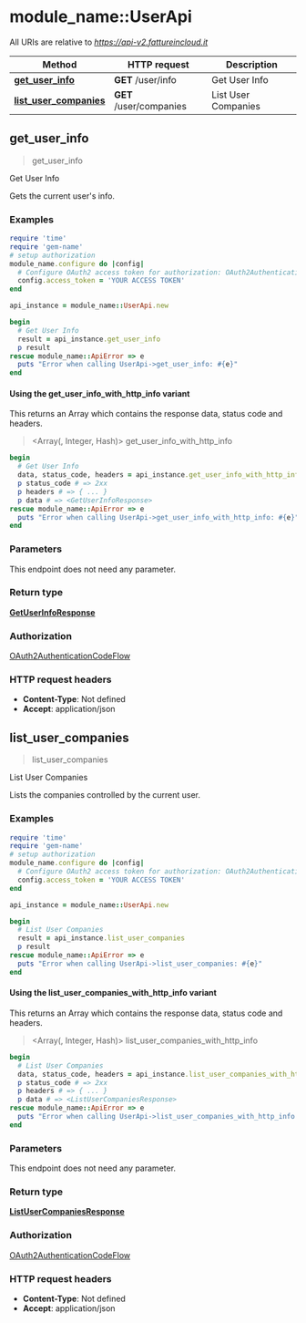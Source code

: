# module_name::UserApi

All URIs are relative to *https://api-v2.fattureincloud.it*

| Method | HTTP request | Description |
| ------ | ------------ | ----------- |
| [**get_user_info**](UserApi.md#get_user_info) | **GET** /user/info | Get User Info |
| [**list_user_companies**](UserApi.md#list_user_companies) | **GET** /user/companies | List User Companies |


## get_user_info

> <GetUserInfoResponse> get_user_info

Get User Info

Gets the current user's info.

### Examples

```ruby
require 'time'
require 'gem-name'
# setup authorization
module_name.configure do |config|
  # Configure OAuth2 access token for authorization: OAuth2AuthenticationCodeFlow
  config.access_token = 'YOUR ACCESS TOKEN'
end

api_instance = module_name::UserApi.new

begin
  # Get User Info
  result = api_instance.get_user_info
  p result
rescue module_name::ApiError => e
  puts "Error when calling UserApi->get_user_info: #{e}"
end
```

#### Using the get_user_info_with_http_info variant

This returns an Array which contains the response data, status code and headers.

> <Array(<GetUserInfoResponse>, Integer, Hash)> get_user_info_with_http_info

```ruby
begin
  # Get User Info
  data, status_code, headers = api_instance.get_user_info_with_http_info
  p status_code # => 2xx
  p headers # => { ... }
  p data # => <GetUserInfoResponse>
rescue module_name::ApiError => e
  puts "Error when calling UserApi->get_user_info_with_http_info: #{e}"
end
```

### Parameters

This endpoint does not need any parameter.

### Return type

[**GetUserInfoResponse**](GetUserInfoResponse.md)

### Authorization

[OAuth2AuthenticationCodeFlow](../README.md#OAuth2AuthenticationCodeFlow)

### HTTP request headers

- **Content-Type**: Not defined
- **Accept**: application/json


## list_user_companies

> <ListUserCompaniesResponse> list_user_companies

List User Companies

Lists the companies controlled by the current user.

### Examples

```ruby
require 'time'
require 'gem-name'
# setup authorization
module_name.configure do |config|
  # Configure OAuth2 access token for authorization: OAuth2AuthenticationCodeFlow
  config.access_token = 'YOUR ACCESS TOKEN'
end

api_instance = module_name::UserApi.new

begin
  # List User Companies
  result = api_instance.list_user_companies
  p result
rescue module_name::ApiError => e
  puts "Error when calling UserApi->list_user_companies: #{e}"
end
```

#### Using the list_user_companies_with_http_info variant

This returns an Array which contains the response data, status code and headers.

> <Array(<ListUserCompaniesResponse>, Integer, Hash)> list_user_companies_with_http_info

```ruby
begin
  # List User Companies
  data, status_code, headers = api_instance.list_user_companies_with_http_info
  p status_code # => 2xx
  p headers # => { ... }
  p data # => <ListUserCompaniesResponse>
rescue module_name::ApiError => e
  puts "Error when calling UserApi->list_user_companies_with_http_info: #{e}"
end
```

### Parameters

This endpoint does not need any parameter.

### Return type

[**ListUserCompaniesResponse**](ListUserCompaniesResponse.md)

### Authorization

[OAuth2AuthenticationCodeFlow](../README.md#OAuth2AuthenticationCodeFlow)

### HTTP request headers

- **Content-Type**: Not defined
- **Accept**: application/json

